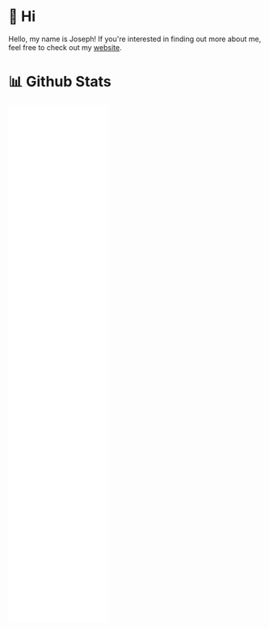 # 👋 Hi

Hello, my name is Joseph! If you're interested in finding out more about me, feel free to check out my [website](https://www.josephcarmosino.com/).

# 📊 Github Stats

<picture>
  <img src="/github-metrics.svg" alt="Metrics">
</picture>
